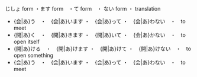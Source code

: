 じしょ form ・ます form　・て form　・ ない form ・ translation 

- {会|あ}う　・　{会|あ}います ・　{会|あ}って  ・　{会|あ}わない　・　to meet
- {開|あ}く　・　{開|あ}きます ・　{開|あ}いて  ・　{会|あ}かない　・　to open itself
- {開|あ}ける　・　{開|あ}けます ・　{開|あ}けて  ・　{開|あ}けない　・　to open something
- {会|あ}う　・　{会|あ}います ・　{会|あ}って  ・　{会|あ}わない　・　to meet

　